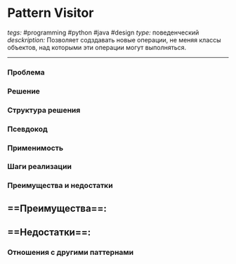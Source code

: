 # Pattern Visitor
*tegs:* #programming #python #java #design 
*type:* поведенческий
*desckription:* Позволяет содздавать новые операции, не меняя классы объектов, над которыми эти операции могут выполняться.

---
### Проблема


### Решение


### Структура решения

	
### Псевдокод


### Применимость


### Шаги реализации


### Преимущества и недостатки
==Преимущества==:
- 

==Недостатки==:
- 

### Отношения с другими паттернами 
